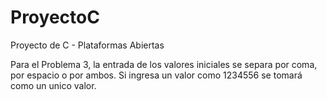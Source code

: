 # ProyectoC
Proyecto de C - Plataformas Abiertas

Para el Problema 3, la entrada de los valores iniciales se separa por coma, por espacio o por ambos.
Si ingresa un valor como 1234556 se tomará como un unico valor.
